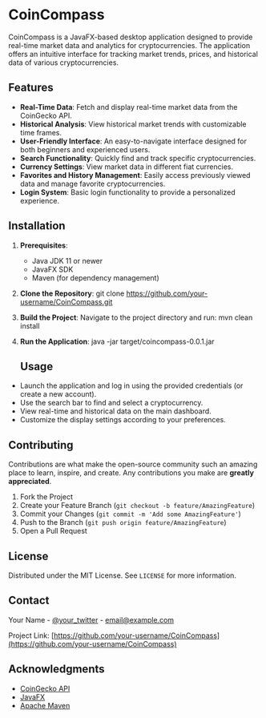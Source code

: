 # CoinCompass

CoinCompass is a JavaFX-based desktop application designed to provide real-time market data and analytics for cryptocurrencies. The application offers an intuitive interface for tracking market trends, prices, and historical data of various cryptocurrencies.

## Features

- **Real-Time Data**: Fetch and display real-time market data from the CoinGecko API.
- **Historical Analysis**: View historical market trends with customizable time frames.
- **User-Friendly Interface**: An easy-to-navigate interface designed for both beginners and experienced users.
- **Search Functionality**: Quickly find and track specific cryptocurrencies.
- **Currency Settings**: View market data in different fiat currencies.
- **Favorites and History Management**: Easily access previously viewed data and manage favorite cryptocurrencies.
- **Login System**: Basic login functionality to provide a personalized experience.

## Installation

1. **Prerequisites**:
    - Java JDK 11 or newer
    - JavaFX SDK
    - Maven (for dependency management)

2. **Clone the Repository**:
   git clone https://github.com/your-username/CoinCompass.git

3. **Build the Project**:
   Navigate to the project directory and run:
   mvn clean install

5. **Run the Application**:
   java -jar target/coincompass-0.0.1.jar

   ## Usage

- Launch the application and log in using the provided credentials (or create a new account).
- Use the search bar to find and select a cryptocurrency.
- View real-time and historical data on the main dashboard.
- Customize the display settings according to your preferences.

## Contributing

Contributions are what make the open-source community such an amazing place to learn, inspire, and create. Any contributions you make are **greatly appreciated**.

1. Fork the Project
2. Create your Feature Branch (`git checkout -b feature/AmazingFeature`)
3. Commit your Changes (`git commit -m 'Add some AmazingFeature'`)
4. Push to the Branch (`git push origin feature/AmazingFeature`)
5. Open a Pull Request

## License

Distributed under the MIT License. See `LICENSE` for more information.

## Contact

Your Name - [@your_twitter](https://twitter.com/your_username) - email@example.com

Project Link: [https://github.com/your-username/CoinCompass](https://github.com/your-username/CoinCompass)

## Acknowledgments

- [CoinGecko API](https://www.coingecko.com/en/api)
- [JavaFX](https://openjfx.io/)
- [Apache Maven](https://maven.apache.org/)

